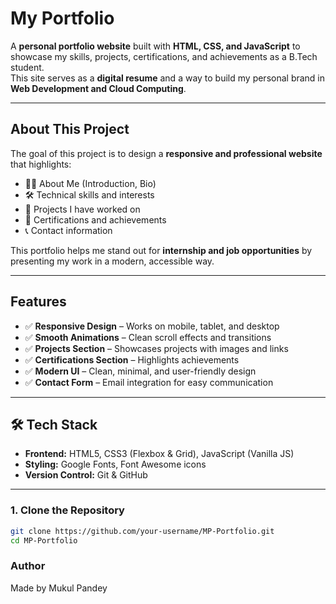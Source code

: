 # My Portfolio

A **personal portfolio website** built with **HTML, CSS, and JavaScript** to showcase my skills, projects, certifications, and achievements as a B.Tech student.  
This site serves as a **digital resume** and a way to build my personal brand in **Web Development and Cloud Computing**.

---

## About This Project

The goal of this project is to design a **responsive and professional website** that highlights:

- 👨‍💻 About Me (Introduction, Bio)  
- 🛠️ Technical skills and interests  
- 📂 Projects I have worked on  
- 📜 Certifications and achievements  
- 📞 Contact information  

This portfolio helps me stand out for **internship and job opportunities** by presenting my work in a modern, accessible way.

---

## Features

- ✅ **Responsive Design** – Works on mobile, tablet, and desktop  
- ✅ **Smooth Animations** – Clean scroll effects and transitions  
- ✅ **Projects Section** – Showcases projects with images and links  
- ✅ **Certifications Section** – Highlights achievements  
- ✅ **Modern UI** – Clean, minimal, and user-friendly design  
- ✅ **Contact Form** – Email integration for easy communication  

---

## 🛠️ Tech Stack

- **Frontend:** HTML5, CSS3 (Flexbox & Grid), JavaScript (Vanilla JS)  
- **Styling:** Google Fonts, Font Awesome icons  
- **Version Control:** Git & GitHub  

---

### 1. Clone the Repository
```bash
git clone https://github.com/your-username/MP-Portfolio.git
cd MP-Portfolio
```
### Author

Made by Mukul Pandey

